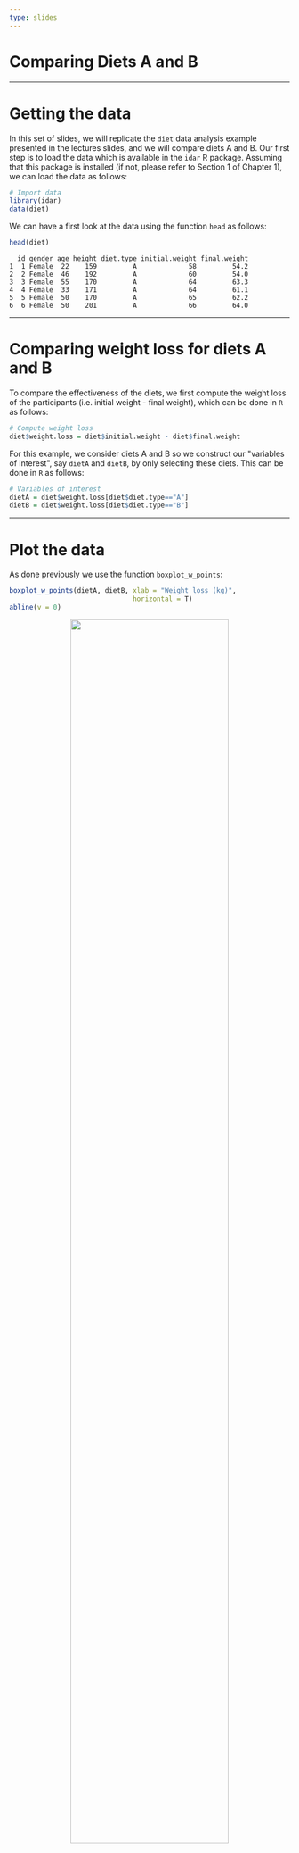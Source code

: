 ```yaml
---
type: slides
---
```


# Comparing Diets A and B

---

# Getting the data

In this set of slides, we will replicate the `diet` data analysis example
presented in the lectures slides, and we will compare diets A and B. Our first step is to load the data which is available in the `idar` R package. Assuming that this package is installed (if not, please refer to Section 1 of Chapter 1), we can load the data as follows:

```r
# Import data
library(idar) 
data(diet)
```

We can have a first look at the data using the function `head` as follows:

```r
head(diet)
```

```out
  id gender age height diet.type initial.weight final.weight
1  1 Female  22    159         A             58         54.2
2  2 Female  46    192         A             60         54.0
3  3 Female  55    170         A             64         63.3
4  4 Female  33    171         A             64         61.1
5  5 Female  50    170         A             65         62.2
6  6 Female  50    201         A             66         64.0
```

---

# Comparing weight loss for diets A and B

To compare the effectiveness of the diets, we first compute the weight loss of the participants (i.e. initial weight - final weight), which can be done in `R` as follows:

```r
# Compute weight loss
diet$weight.loss = diet$initial.weight - diet$final.weight
```

For this example, we consider diets A and B so we construct our "variables of interest", say `dietA` and `dietB`, by only selecting these diets. This can be done in `R` as follows:

```r
# Variables of interest
dietA = diet$weight.loss[diet$diet.type=="A"]
dietB = diet$weight.loss[diet$diet.type=="B"]
```

---

# Plot the data

As done previously we use the function `boxplot_w_points`:

```r
boxplot_w_points(dietA, dietB, xlab = "Weight loss (kg)", 
                               horizontal = T)
abline(v = 0)
```

<div style="text-align:center"><img src="chap2_example_diet_1.png" alt=" " width="75%">

---

Based on the previous boxplot, Welch's t-test or Wilcoxon rank sum test are both reasonable choices. For this example we will use the Welch's t-test. To compare the effectiveness of diets A and B we start by defining the hypotheses:

\\( H_{0}: \mu_A=\mu_B \\) and \\( H_{a}: \mu_A\neq\mu_B, \\)

where \\( \mu_A \\) and \\( \mu_B \\) denote the mean weight loss for diets A and B, respectively. We consider \\(\alpha \\) = 0.05 and compute the p-value as follows:

---

```r
t.test(dietA, dietB, alternative = "two.sided")
```

```out
	Welch Two Sample t-test

data:  dietA and dietB
t = 0.047594, df = 46.865, p-value = 0.9622
alternative hypothesis: true difference in means is not equal to 0
95 percent confidence interval:
 -1.320692  1.384692
sample estimates:
mean of x mean of y 
    3.300     3.268 
```

Since the p-value is equal to 96.22% which is larger than 5%, we fail to reject the null hypothesis at the 95% confidence level.



